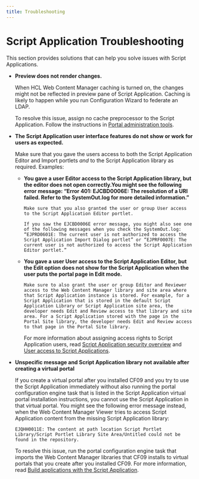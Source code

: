 ```yaml
---
title: Troubleshooting
---
```


# Script Application Troubleshooting

This section provides solutions that can help you solve issues with Script Applications.

- **Preview does not render changes.**

    When HCL Web Content Manager caching is turned on, the changes might not be reflected in preview pane of Script Application. Caching is likely to happen while you run Configuration Wizard to federate an LDAP.

    To resolve this issue, assign no cache preprocessor to the Script Application. Follow the instructions in [Portal administration tools](../../deploy_dx/manage/portal_admin_tools/index.md).

- **The Script Application user interface features do not show or work for users as expected.**

    Make sure that you gave the users access to both the Script Application Editor and Import portlets *and* to the Script Application library as required. Examples:

  - **You gave a user Editor access to the Script Application library, but the editor does not open correctly.You might see the following error message: “Error 401: EJCBD0006E: The resolution of a URI failed. Refer to the SystemOut.log for more detailed information.”**

        Make sure that you also granted the user or group User access to the Script Application Editor portlet.

        If you saw the EJCBD0006E error message, you might also see one of the following messages when you check the SystemOut.log: “EJPRD0601E: The current user is not authorized to access the Script Application Import Dialog portlet” or “EJPRF0007E: The current user is not authorized to access the Script Application Editor portlet.”

  - **You gave a user User access to the Script Application Editor, but the Edit option does not show for the Script Application when the user puts the portal page in Edit mode.**

        Make sure to also grant the user or group Editor and Reviewer access to the Web Content Manager library and site area where that Script Application instance is stored. For example, for a Script Application that is stored in the default Script Application Library or Script Application site area, the developer needs Edit and Review access to that library and site area. For a Script Application stored with the page in the Portal Site library, the developer needs Edit and Review access to that page in the Portal Site library.

    For more information about assigning access rights to Script Application users, read [Script Application security overview](../script_application/script_application_security/index.md) and [User access to Script Applications](../script_application/script_application_security/sp_security_upgrade.md).

- **Unspecific message and Script Application library not available after creating a virtual portal**

    If you create a virtual portal after you installed CF09 and you try to use the Script Application immediately without also running the portal configuration engine task that is listed in the Script Application virtual portal installation instructions, you cannot use the Script Application in that virtual portal. You might see the following error message instead, when the Web Content Manager Viewer tries to access Script Application content from the missing Script Application library:

    `EJQHH0011E: The content at path location Script Portlet Library/Script Portlet Library Site Area/Untitled could not be found in the repository.`

    To resolve this issue, run the portal configuration engine task that imports the Web Content Manager libraries that CF09 installs to virtual portals that you create after you installed CF09. For more information, read [Build applications with the Script Application](build_app_with_script_application/index.md).
